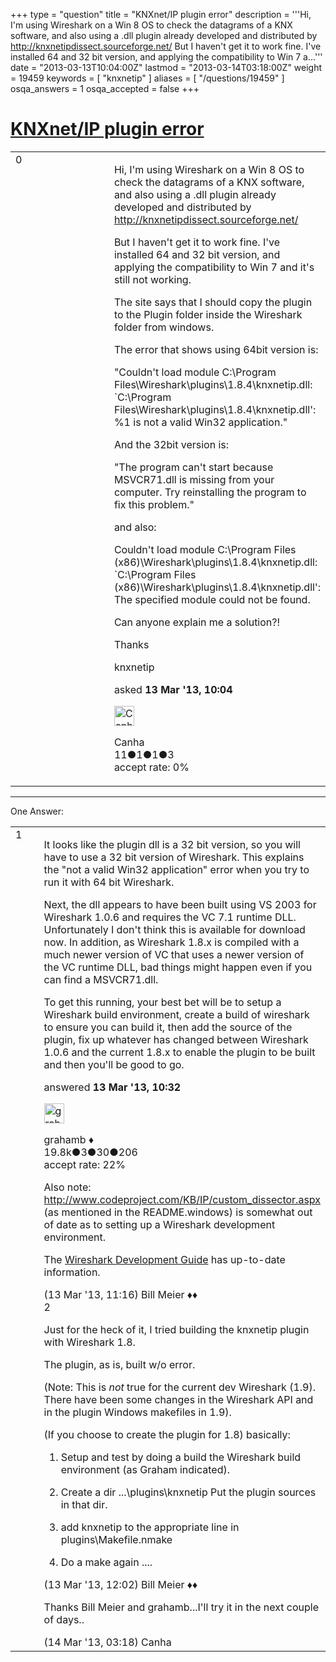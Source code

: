 +++
type = "question"
title = "KNXnet/IP plugin error"
description = '''Hi, I&#x27;m using Wireshark on a Win 8 OS to check the datagrams of a KNX software, and also using a .dll plugin already developed and distributed by http://knxnetipdissect.sourceforge.net/ But I haven&#x27;t get it to work fine. I&#x27;ve installed 64 and 32 bit version, and applying the compatibility to Win 7 a...'''
date = "2013-03-13T10:04:00Z"
lastmod = "2013-03-14T03:18:00Z"
weight = 19459
keywords = [ "knxnetip" ]
aliases = [ "/questions/19459" ]
osqa_answers = 1
osqa_accepted = false
+++

<div class="headNormal">

# [KNXnet/IP plugin error](/questions/19459/knxnetip-plugin-error)

</div>

<div id="main-body">

<div id="askform">

<table id="question-table" style="width:100%;"><colgroup><col style="width: 50%" /><col style="width: 50%" /></colgroup><tbody><tr class="odd"><td style="width: 30px; vertical-align: top"><div class="vote-buttons"><span id="post-19459-upvote" class="ajax-command post-vote up" rel="nofollow" title="I like this post (click again to cancel)"> </span><div id="post-19459-score" class="post-score" title="current number of votes">0</div><span id="post-19459-downvote" class="ajax-command post-vote down" rel="nofollow" title="I dont like this post (click again to cancel)"> </span> <span id="favorite-mark" class="ajax-command favorite-mark" rel="nofollow" title="mark/unmark this question as favorite (click again to cancel)"> </span><div id="favorite-count" class="favorite-count"></div></div></td><td><div id="item-right"><div class="question-body"><p>Hi, I'm using Wireshark on a Win 8 OS to check the datagrams of a KNX software, and also using a .dll plugin already developed and distributed by <a href="http://knxnetipdissect.sourceforge.net/">http://knxnetipdissect.sourceforge.net/</a></p><p>But I haven't get it to work fine. I've installed 64 and 32 bit version, and applying the compatibility to Win 7 and it's still not working.</p><p>The site says that I should copy the plugin to the Plugin folder inside the Wireshark folder from windows.</p><p>The error that shows using 64bit version is:</p><p>"Couldn't load module C:\Program Files\Wireshark\plugins\1.8.4\knxnetip.dll: `C:\Program Files\Wireshark\plugins\1.8.4\knxnetip.dll': %1 is not a valid Win32 application."</p><p>And the 32bit version is:</p><p>"The program can't start because MSVCR71.dll is missing from your computer. Try reinstalling the program to fix this problem."</p><p>and also:</p><p>Couldn't load module C:\Program Files (x86)\Wireshark\plugins\1.8.4\knxnetip.dll: `C:\Program Files (x86)\Wireshark\plugins\1.8.4\knxnetip.dll': The specified module could not be found.</p><p>Can anyone explain me a solution?!</p><p>Thanks</p></div><div id="question-tags" class="tags-container tags"><span class="post-tag tag-link-knxnetip" rel="tag" title="see questions tagged &#39;knxnetip&#39;">knxnetip</span></div><div id="question-controls" class="post-controls"></div><div class="post-update-info-container"><div class="post-update-info post-update-info-user"><p>asked <strong>13 Mar '13, 10:04</strong></p><img src="https://secure.gravatar.com/avatar/645e840409f2adae1d1fa3838be40518?s=32&amp;d=identicon&amp;r=g" class="gravatar" width="32" height="32" alt="Canha&#39;s gravatar image" /><p><span>Canha</span><br />
<span class="score" title="11 reputation points">11</span><span title="1 badges"><span class="badge1">●</span><span class="badgecount">1</span></span><span title="1 badges"><span class="silver">●</span><span class="badgecount">1</span></span><span title="3 badges"><span class="bronze">●</span><span class="badgecount">3</span></span><br />
<span class="accept_rate" title="Rate of the user&#39;s accepted answers">accept rate:</span> <span title="Canha has no accepted answers">0%</span></p></div></div><div id="comments-container-19459" class="comments-container"></div><div id="comment-tools-19459" class="comment-tools"></div><div class="clear"></div><div id="comment-19459-form-container" class="comment-form-container"></div><div class="clear"></div></div></td></tr></tbody></table>

------------------------------------------------------------------------

<div class="tabBar">

<span id="sort-top"></span>

<div class="headQuestions">

One Answer:

</div>

</div>

<span id="19460"></span>

<div id="answer-container-19460" class="answer">

<table style="width:100%;"><colgroup><col style="width: 50%" /><col style="width: 50%" /></colgroup><tbody><tr class="odd"><td style="width: 30px; vertical-align: top"><div class="vote-buttons"><span id="post-19460-upvote" class="ajax-command post-vote up" rel="nofollow" title="I like this post (click again to cancel)"> </span><div id="post-19460-score" class="post-score" title="current number of votes">1</div><span id="post-19460-downvote" class="ajax-command post-vote down" rel="nofollow" title="I dont like this post (click again to cancel)"> </span></div></td><td><div class="item-right"><div class="answer-body"><p>It looks like the plugin dll is a 32 bit version, so you will have to use a 32 bit version of Wireshark. This explains the "not a valid Win32 application" error when you try to run it with 64 bit Wireshark.</p><p>Next, the dll appears to have been built using VS 2003 for Wireshark 1.0.6 and requires the VC 7.1 runtime DLL. Unfortunately I don't think this is available for download now. In addition, as Wireshark 1.8.x is compiled with a much newer version of VC that uses a newer version of the VC runtime DLL, bad things might happen even if you can find a MSVCR71.dll.</p><p>To get this running, your best bet will be to setup a Wireshark build environment, create a build of wireshark to ensure you can build it, then add the source of the plugin, fix up whatever has changed between Wireshark 1.0.6 and the current 1.8.x to enable the plugin to be built and then you'll be good to go.</p></div><div class="answer-controls post-controls"></div><div class="post-update-info-container"><div class="post-update-info post-update-info-user"><p>answered <strong>13 Mar '13, 10:32</strong></p><img src="https://secure.gravatar.com/avatar/d2a7e24ca66604c749c7c88c1da8ff78?s=32&amp;d=identicon&amp;r=g" class="gravatar" width="32" height="32" alt="grahamb&#39;s gravatar image" /><p><span>grahamb ♦</span><br />
<span class="score" title="19834 reputation points"><span>19.8k</span></span><span title="3 badges"><span class="badge1">●</span><span class="badgecount">3</span></span><span title="30 badges"><span class="silver">●</span><span class="badgecount">30</span></span><span title="206 badges"><span class="bronze">●</span><span class="badgecount">206</span></span><br />
<span class="accept_rate" title="Rate of the user&#39;s accepted answers">accept rate:</span> <span title="grahamb has 274 accepted answers">22%</span></p></div></div><div id="comments-container-19460" class="comments-container"><span id="19465"></span><div id="comment-19465" class="comment"><div id="post-19465-score" class="comment-score"></div><div class="comment-text"><p>Also note: <a href="http://www.codeproject.com/KB/IP/custom_dissector.aspx">http://www.codeproject.com/KB/IP/custom_dissector.aspx</a> (as mentioned in the README.windows) is somewhat out of date as to setting up a Wireshark development environment.</p><p>The <a href="https://www.wireshark.org/docs/wsdg_html_chunked/">Wireshark Development Guide</a> has up-to-date information.</p></div><div id="comment-19465-info" class="comment-info"><span class="comment-age">(13 Mar '13, 11:16)</span> <span class="comment-user userinfo">Bill Meier ♦♦</span></div></div><span id="19468"></span><div id="comment-19468" class="comment"><div id="post-19468-score" class="comment-score">2</div><div class="comment-text"><p>Just for the heck of it, I tried building the knxnetip plugin with Wireshark 1.8.</p><p>The plugin, as is, built w/o error.</p><p>(Note: This is <em>not</em> true for the current dev Wireshark (1.9). There have been some changes in the Wireshark API and in the plugin Windows makefiles in 1.9).</p><p>(If you choose to create the plugin for 1.8) basically:</p><ol><li><p>Setup and test by doing a build the Wireshark build environment (as Graham indicated).</p></li><li><p>Create a dir ...\plugins\knxnetip Put the plugin sources in that dir.</p></li><li><p>add knxnetip to the appropriate line in plugins\Makefile.nmake</p></li><li><p>Do a make again ....</p></li></ol></div><div id="comment-19468-info" class="comment-info"><span class="comment-age">(13 Mar '13, 12:02)</span> <span class="comment-user userinfo">Bill Meier ♦♦</span></div></div><span id="19493"></span><div id="comment-19493" class="comment"><div id="post-19493-score" class="comment-score"></div><div class="comment-text"><p>Thanks Bill Meier and grahamb...I'll try it in the next couple of days..</p></div><div id="comment-19493-info" class="comment-info"><span class="comment-age">(14 Mar '13, 03:18)</span> <span class="comment-user userinfo">Canha</span></div></div></div><div id="comment-tools-19460" class="comment-tools"></div><div class="clear"></div><div id="comment-19460-form-container" class="comment-form-container"></div><div class="clear"></div></div></td></tr></tbody></table>

</div>

<div class="paginator-container-left">

</div>

</div>

</div>

